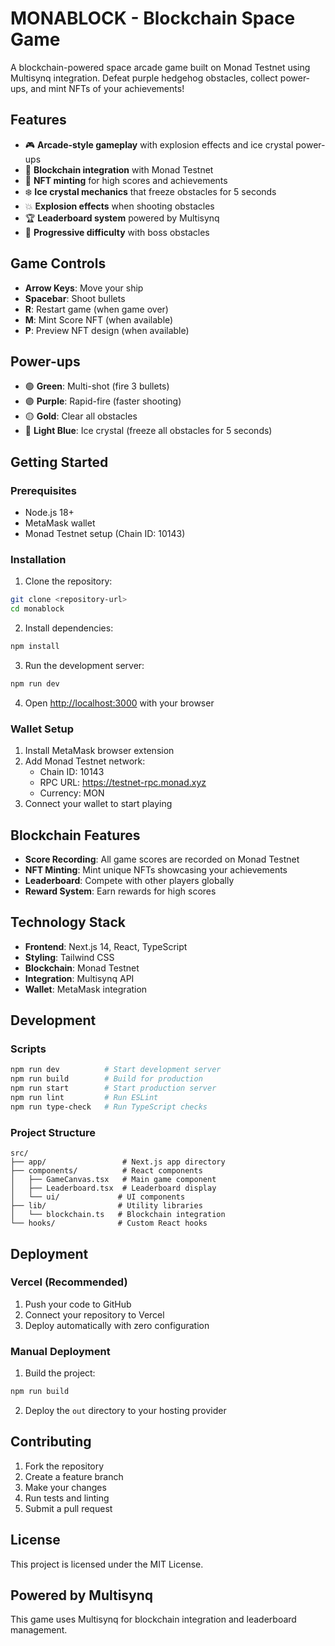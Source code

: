 # MONABLOCK - Blockchain Space Game

A blockchain-powered space arcade game built on Monad Testnet using Multisynq integration. Defeat purple hedgehog obstacles, collect power-ups, and mint NFTs of your achievements!

## Features

- 🎮 **Arcade-style gameplay** with explosion effects and ice crystal power-ups
- 🔗 **Blockchain integration** with Monad Testnet
- 🎨 **NFT minting** for high scores and achievements
- ❄️ **Ice crystal mechanics** that freeze obstacles for 5 seconds
- 💥 **Explosion effects** when shooting obstacles
- 🏆 **Leaderboard system** powered by Multisynq
- 🎯 **Progressive difficulty** with boss obstacles

## Game Controls

- **Arrow Keys**: Move your ship
- **Spacebar**: Shoot bullets
- **R**: Restart game (when game over)
- **M**: Mint Score NFT (when available)
- **P**: Preview NFT design (when available)

## Power-ups

- 🟢 **Green**: Multi-shot (fire 3 bullets)
- 🟣 **Purple**: Rapid-fire (faster shooting)
- 🟡 **Gold**: Clear all obstacles
- 🔵 **Light Blue**: Ice crystal (freeze all obstacles for 5 seconds)

## Getting Started

### Prerequisites

- Node.js 18+ 
- MetaMask wallet
- Monad Testnet setup (Chain ID: 10143)

### Installation

1. Clone the repository:
```bash
git clone <repository-url>
cd monablock
```

2. Install dependencies:
```bash
npm install
```

3. Run the development server:
```bash
npm run dev
```

4. Open [http://localhost:3000](http://localhost:3000) with your browser

### Wallet Setup

1. Install MetaMask browser extension
2. Add Monad Testnet network:
   - Chain ID: 10143
   - RPC URL: https://testnet-rpc.monad.xyz
   - Currency: MON
3. Connect your wallet to start playing

## Blockchain Features

- **Score Recording**: All game scores are recorded on Monad Testnet
- **NFT Minting**: Mint unique NFTs showcasing your achievements
- **Leaderboard**: Compete with other players globally
- **Reward System**: Earn rewards for high scores

## Technology Stack

- **Frontend**: Next.js 14, React, TypeScript
- **Styling**: Tailwind CSS
- **Blockchain**: Monad Testnet
- **Integration**: Multisynq API
- **Wallet**: MetaMask integration

## Development

### Scripts

```bash
npm run dev          # Start development server
npm run build        # Build for production
npm run start        # Start production server
npm run lint         # Run ESLint
npm run type-check   # Run TypeScript checks
```

### Project Structure

```
src/
├── app/                 # Next.js app directory
├── components/          # React components
│   ├── GameCanvas.tsx   # Main game component
│   ├── Leaderboard.tsx  # Leaderboard display
│   └── ui/             # UI components
├── lib/                # Utility libraries
│   └── blockchain.ts   # Blockchain integration
└── hooks/              # Custom React hooks
```

## Deployment

### Vercel (Recommended)

1. Push your code to GitHub
2. Connect your repository to Vercel
3. Deploy automatically with zero configuration

### Manual Deployment

1. Build the project:
```bash
npm run build
```

2. Deploy the `out` directory to your hosting provider

## Contributing

1. Fork the repository
2. Create a feature branch
3. Make your changes
4. Run tests and linting
5. Submit a pull request

## License

This project is licensed under the MIT License.

## Powered by Multisynq

This game uses Multisynq for blockchain integration and leaderboard management.
